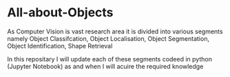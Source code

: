 # All-about-Objects
As Computer Vision is vast research area it is divided into various segments namely Object Classifcation, Object Localisation, Object Segmentation, Object Identification, Shape Retrieval 

In this repositary I will update each of these segments codeed in python (Jupyter Notebook) as and when I will acuire the required knowledge
